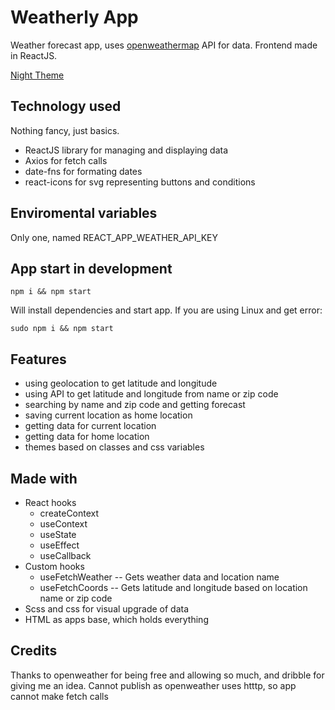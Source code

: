 # Weatherly App

Weather forecast app, uses [openweathermap]('https://openweathermap.org/api')
API for data. Frontend made in ReactJS.

[Night Theme]('https://github.com/aleksandar-ristic/vremenska-prognoza/blob/master/weatherly_app.png')

## Technology used

Nothing fancy, just basics.

- ReactJS library for managing and displaying data
- Axios for fetch calls
- date-fns for formating dates
- react-icons for svg representing buttons and conditions

## Enviromental variables

Only one, named REACT_APP_WEATHER_API_KEY

## App start in development

```
npm i && npm start
```

Will install dependencies and start app. If you are using Linux and get error:

```
sudo npm i && npm start
```

## Features

- using geolocation to get latitude and longitude
- using API to get latitude and longitude from name or zip code
- searching by name and zip code and getting forecast
- saving current location as home location
- getting data for current location
- getting data for home location
- themes based on classes and css variables

## Made with

- React hooks
  - createContext
  - useContext
  - useState
  - useEffect
  - useCallback
- Custom hooks
  - useFetchWeather
    -- Gets weather data and location name
  - useFetchCoords
    -- Gets latitude and longitude based on location name or zip code
- Scss and css for visual upgrade of data
- HTML as apps base, which holds everything

## Credits

Thanks to openweather for being free and allowing so much, and dribble for
giving me an idea.
Cannot publish as openweather uses htttp, so app cannot make fetch calls
